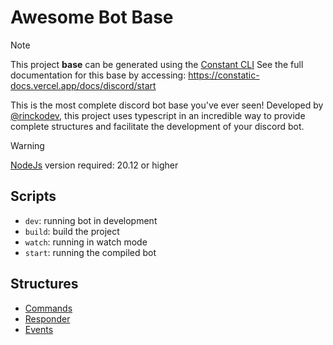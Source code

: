 # Awesome Bot Base

> [!NOTE] 
> This project **base** can be generated using the [Constant CLI](https://github.com/rinckodev/constatic)
> See the full documentation for this base by accessing: https://constatic-docs.vercel.app/docs/discord/start

This is the most complete discord bot base you've ever seen! Developed by [@rinckodev](https://github.com/rinckodev), this project uses typescript in an incredible way to provide complete structures and facilitate the development of your discord bot.

> [!WARNING]
> [NodeJs](https://nodejs.org/en) version required: 20.12 or higher

## Scripts

- `dev`: running bot in development
- `build`: build the project
- `watch`: running in watch mode
- `start`: running the compiled bot

## Structures

- [Commands](https://constatic-docs.vercel.app/docs/discord/commands)
- [Responder](https://constatic-docs.vercel.app/docs/discord/responders)
- [Events](https://constatic-docs.vercel.app/docs/discord/events)